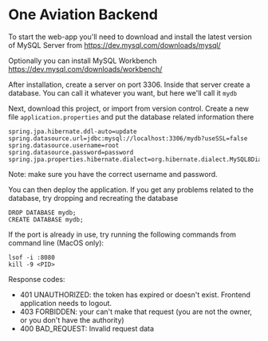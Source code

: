 # One Aviation Backend

To start the web-app you'll need to download and install the latest version of MySQL Server
from https://dev.mysql.com/downloads/mysql/

Optionally you can install MySQL Workbench https://dev.mysql.com/downloads/workbench/

After installation, create a server on port 3306. Inside that server create a database. 
You can call it whatever you want, but here we'll call it `mydb`

Next, download this project, or import from version control. Create a new file 
`application.properties` and put the database related information there

```properties
spring.jpa.hibernate.ddl-auto=update
spring.datasource.url=jdbc:mysql://localhost:3306/mydb?useSSL=false
spring.datasource.username=root
spring.datasource.password=password
spring.jpa.properties.hibernate.dialect=org.hibernate.dialect.MySQL8Dialect
```

Note: make sure you have the correct username and password.

You can then deploy the application. If you get any problems related to the database, try 
dropping and recreating the database

```mysql
DROP DATABASE mydb;
CREATE DATABASE mydb;
```

If the port is already in use, try running the following commands from command line (MacOS only):

```
lsof -i :8080
kill -9 <PID>
```


Response codes:

* 401 UNAUTHORIZED: the token has expired or doesn't exist. Frontend application needs to logout.
* 403 FORBIDDEN: your can't make that request (you are not the owner, or you don't have the authority)
* 400 BAD_REQUEST: Invalid request data